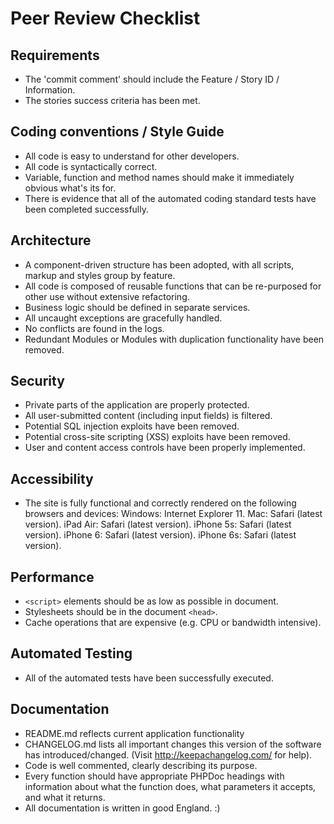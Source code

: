 # Peer Review Checklist

## Requirements
* The 'commit comment' should include the Feature / Story ID / Information.
* The stories success criteria has been met.

## Coding conventions / Style Guide
* All code is easy to understand for other developers.
* All code is syntactically correct.
* Variable, function and method names should make it immediately obvious what's its for.
* There is evidence that all of the automated coding standard tests have been completed successfully.

## Architecture
* A component-driven structure has been adopted, with all scripts, markup and styles group by feature.
* All code is composed of reusable functions that can be re-purposed for other use without extensive refactoring.
* Business logic should be defined in separate services.
* All uncaught exceptions are gracefully handled.
* No conflicts are found in the logs.
* Redundant Modules or Modules with duplication functionality have been removed.

## Security
* Private parts of the application are properly protected.
* All user-submitted content (including input fields) is filtered.
* Potential SQL injection exploits have been removed.
* Potential cross-site scripting (XSS) exploits have been removed.
* User and content access controls have been properly implemented.

## Accessibility
* The site is fully functional and correctly rendered on the following browsers and devices:
Windows: Internet Explorer 11.
Mac: Safari (latest version).
iPad Air: Safari (latest version).
iPhone 5s: Safari (latest version).
iPhone 6: Safari (latest version).
iPhone 6s: Safari (latest version).

## Performance
* `<script>` elements should be as low as possible in document.
* Stylesheets should be in the document `<head>`.
* Cache operations that are expensive (e.g. CPU or bandwidth intensive).

## Automated Testing
* All of the automated tests have been successfully executed.

## Documentation
* README.md reflects current application functionality
* CHANGELOG.md lists all important changes this version of the software has introduced/changed. (Visit http://keepachangelog.com/ for help).
* Code is well commented, clearly describing its purpose.
* Every function should have appropriate PHPDoc headings with information about what the function does, what parameters it accepts, and what it returns.
* All documentation is written in good England. :)

